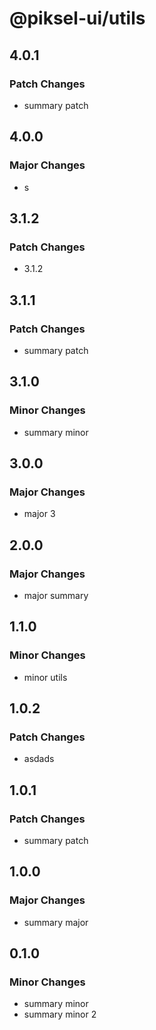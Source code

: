 # @piksel-ui/utils

## 4.0.1

### Patch Changes

- summary patch

## 4.0.0

### Major Changes

- s

## 3.1.2

### Patch Changes

- 3.1.2

## 3.1.1

### Patch Changes

- summary patch

## 3.1.0

### Minor Changes

- summary minor

## 3.0.0

### Major Changes

- major 3

## 2.0.0

### Major Changes

- major summary

## 1.1.0

### Minor Changes

- minor utils

## 1.0.2

### Patch Changes

- asdads

## 1.0.1

### Patch Changes

- summary patch

## 1.0.0

### Major Changes

- summary major

## 0.1.0

### Minor Changes

- summary minor
- summary minor 2
